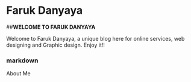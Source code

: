 # Faruk Danyaya 

##**WELCOME TO FARUK DANYAYA**
 
 Welcome to Faruk Danyaya, a unique blog here for online services, web designing and Graphic design.  Enjoy it!!
 
 ### markdown
 
 About Me
